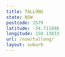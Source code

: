 ```yaml
---
title: TALLONG
state: NSW
postcode: 2579
latitude: -34.711848
longitude: 150.13033
url: /nsw/tallong/
layout: suburb
---
```

